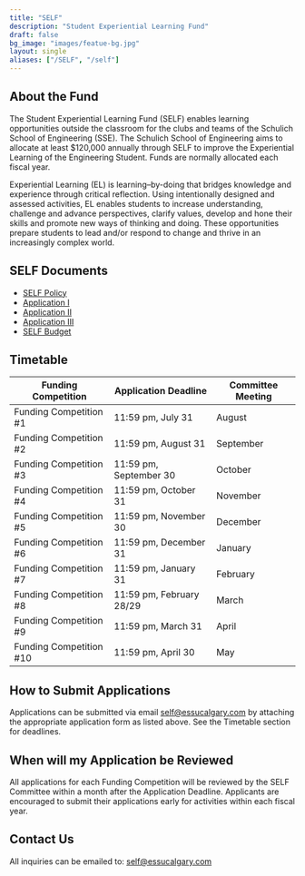 ```yaml
---
title: "SELF"
description: "Student Experiential Learning Fund"
draft: false
bg_image: "images/featue-bg.jpg"
layout: single
aliases: ["/SELF", "/self"]
---
```


## About the Fund

The Student Experiential Learning Fund (SELF) enables learning opportunities outside the classroom for the clubs and teams of the Schulich School of Engineering (SSE). The Schulich School of Engineering aims to allocate at least $120,000 annually through SELF to improve the Experiential Learning of the Engineering Student. Funds are normally allocated each fiscal year.

Experiential Learning (EL) is learning–by-doing that bridges knowledge and experience through critical reflection. Using intentionally designed and assessed activities, EL enables students to increase understanding, challenge and advance perspectives, clarify values, develop and hone their skills and promote new ways of thinking and doing. These opportunities prepare students to lead and/or respond to change and thrive in an increasingly complex world.

## SELF Documents

- [SELF Policy](https://drive.google.com/uc?export=download&id=14YgTcHh3EyqSA2Ez84Hg9HqFxnd7nQim)
- [Application I](https://drive.google.com/uc?export=download&id=1Cp3U-inwozhLcXVaDgGUFenjIQsJ_lLO)
- [Application II](https://drive.google.com/uc?export=download&id=1MKIwP0hxg2tMOs69DqHe5xfXZwzNE0FC)
- [Application III](https://drive.google.com/uc?export=download&id=1ZzvlRGocqbx7jtY7LPAgrytf8jKblQlm)
- [SELF Budget](https://drive.google.com/uc?export=download&id=1TI-yRSzPoGB_aBV0qTqX_mt9cN9-mfDc)

## Timetable

| Funding Competition     | Application Deadline           | Committee Meeting |
| ----------------------- | ------------------------------ | ----------------- |
| Funding Competition #1  | 11:59 pm, July 31        | August            |
| Funding Competition #2  | 11:59 pm, August 31      | September         |
| Funding Competition #3  | 11:59 pm, September 30   | October           |
| Funding Competition #4  | 11:59 pm, October 31     | November          |
| Funding Competition #5  | 11:59 pm, November 30    | December          |
| Funding Competition #6  | 11:59 pm, December 31    | January           |
| Funding Competition #7  | 11:59 pm, January 31    | February          |
| Funding Competition #8  | 11:59 pm, February 28/29 | March             |
| Funding Competition #9  | 11:59 pm, March 31       | April             |
| Funding Competition #10 | 11:59 pm, April 30       | May               |

## How to Submit Applications

Applications can be submitted via email [self@essucalgary.com](mailto:self@essucalgary.com) by attaching the appropriate application form as listed above. See the Timetable section for deadlines.

## When will my Application be Reviewed

All applications for each Funding Competition will be reviewed by the SELF Committee within a month after the Application Deadline. Applicants are encouraged to submit their applications early for activities within each fiscal year.

## Contact Us

All inquiries can be emailed to: [self@essucalgary.com](mailto:self@essucalgary.com)
